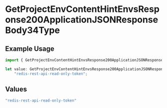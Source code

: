 # GetProjectEnvContentHintEnvsResponse200ApplicationJSONResponseBody34Type

## Example Usage

```typescript
import { GetProjectEnvContentHintEnvsResponse200ApplicationJSONResponseBody34Type } from "@vercel/sdk/models/operations";

let value: GetProjectEnvContentHintEnvsResponse200ApplicationJSONResponseBody34Type =
    "redis-rest-api-read-only-token";
```

## Values

```typescript
"redis-rest-api-read-only-token"
```